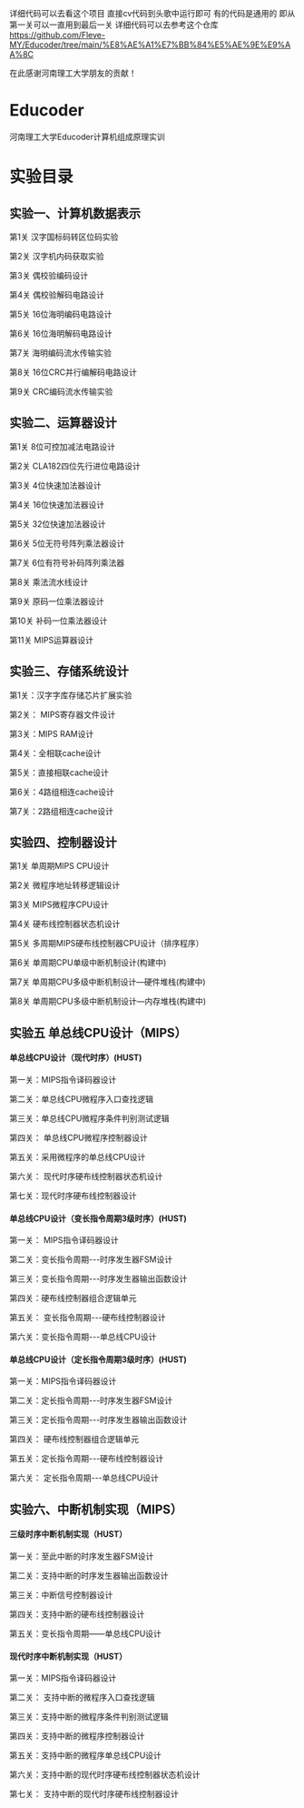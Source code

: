 详细代码可以去看这个项目 直接cv代码到头歌中运行即可 
有的代码是通用的 即从第一关可以一直用到最后一关 详细代码可以去参考这个仓库
https://github.com/Fleve-MY/Educoder/tree/main/%E8%AE%A1%E7%BB%84%E5%AE%9E%E9%AA%8C

在此感谢河南理工大学朋友的贡献！


# Educoder
河南理工大学Educoder计算机组成原理实训

# 实验目录

## **实验一、计算机数据表示**

第1关 汉字国标码转区位码实验

第2关 汉字机内码获取实验

第3关 偶校验编码设计

第4关 偶校验解码电路设计

第5关 16位海明编码电路设计

第6关 16位海明解码电路设计

第7关 海明编码流水传输实验

第8关 16位CRC并行编解码电路设计

第9关 CRC编码流水传输实验



## 实验二、运算器设计

第1关 8位可控加减法电路设计

第2关 CLA182四位先行进位电路设计

第3关 4位快速加法器设计

第4关 16位快速加法器设计

第5关 32位快速加法器设计

第6关 5位无符号阵列乘法器设计

第7关 6位有符号补码阵列乘法器

第8关 乘法流水线设计

第9关 原码一位乘法器设计

第10关 补码一位乘法器设计

第11关 MIPS运算器设计



## 实验三、存储系统设计

第1关：汉字字库存储芯片扩展实验

第2关： MIPS寄存器文件设计

第3关：MIPS RAM设计

第4关：全相联cache设计

第5关：直接相联cache设计

第6关：4路组相连cache设计

第7关：2路组相连cache设计



## 实验四、控制器设计

第1关 单周期MIPS CPU设计

第2关 微程序地址转移逻辑设计

第3关 MIPS微程序CPU设计

第4关 硬布线控制器状态机设计

第5关 多周期MIPS硬布线控制器CPU设计（排序程序）

第6关 单周期CPU单级中断机制设计(构建中)

第7关 单周期CPU多级中断机制设计—硬件堆栈(构建中)

第8关 单周期CPU多级中断机制设计—内存堆栈(构建中)



## 实验五 单总线CPU设计（MIPS）

#### 单总线CPU设计（现代时序）(HUST)

第一关：MIPS指令译码器设计

第二关：单总线CPU微程序入口查找逻辑

第三关：单总线CPU微程序条件判别测试逻辑

第四关： 单总线CPU微程序控制器设计

第五关：采用微程序的单总线CPU设计

第六关： 现代时序硬布线控制器状态机设计

第七关：现代时序硬布线控制器设计



#### 单总线CPU设计（变长指令周期3级时序）(HUST)

第一关： MIPS指令译码器设计

第二关：变长指令周期---时序发生器FSM设计

第三关：变长指令周期---时序发生器输出函数设计

第四关：硬布线控制器组合逻辑单元

第五关： 变长指令周期---硬布线控制器设计

第六关：变长指令周期---单总线CPU设计



#### 单总线CPU设计（定长指令周期3级时序）(HUST)

第一关：MIPS指令译码器设计

第二关：定长指令周期---时序发生器FSM设计

第三关：定长指令周期---时序发生器输出函数设计

第四关： 硬布线控制器组合逻辑单元

第五关：定长指令周期---硬布线控制器设计

第六关： 定长指令周期---单总线CPU设计



## 实验六、中断机制实现（MIPS）

#### 三级时序中断机制实现（HUST）

第一关：至此中断的时序发生器FSM设计

第二关：支持中断的时序发生器输出函数设计

第三关：中断信号控制器设计

第四关：支持中断的硬布线控制器设计

第五关：变长指令周期——单总线CPU设计



#### 现代时序中断机制实现（HUST）

第一关：MIPS指令译码器设计

第二关： 支持中断的微程序入口查找逻辑

第三关：支持中断的微程序条件判别测试逻辑

第四关：支持中断的微程序控制器设计

第五关：支持中断的微程序单总线CPU设计

第六关：支持中断的现代时序硬布线控制器状态机设计

第七关： 支持中断的现代时序硬布线控制器设计
